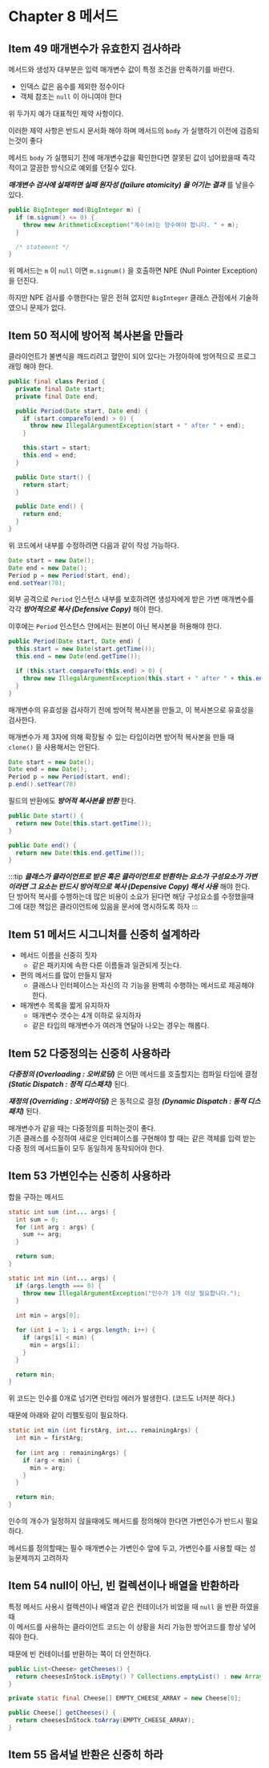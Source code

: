 # Chapter 8 메서드

## Item 49 매개변수가 유효한지 검사하라

메서드와 생성자 대부분은 입력 매개변수 값이 특정 조건을 만족하기를 바란다.

* 인덱스 값은 음수를 제외한 정수이다
* 객체 참조는 `null` 이 아니여야 한다

위 두가지 예가 대표적인 제약 사항이다.

이러한 제약 사항은 반드시 문서화 해야 하며 메서드의 `body` 가 실행하기 이전에 검증되는것이 좋다

메서드 `body` 가 실행되기 전에 매개변수값을 확인한다면 잘못된 값이 넘어왔을때 즉각적이고 깔끔한 방식으로 예외를 던질수 있다.

_**매개변수 검사에 실패하면 실패 원자성 (failure atomicity) 을 어기는 결과**_ 를 낳을수 있다.

```java
public BigInteger mod(BigInteger m) {
  if (m.signum() <= 0) {
    throw new ArithmeticException("계수(m)는 양수여야 합니다. " + m);
  }

  /* statement */
}
```

위 메서드는 `m` 이 `null` 이면 `m.signum()` 을 호출하면 NPE (Null Pointer Exception) 을 던진다.

하지만 NPE 검사를 수행한다는 말은 전혀 없지만 `BigInteger` 클래스 관점에서 기술하였으니 문제가 없다.

## Item 50 적시에 방어적 복사본을 만들라

클라이언트가 불변식을 깨드리려고 혈안이 되어 있다는 가정아하에 방어적으로 프로그래밍 해야 한다.

```java
public final class Period {
  private final Date start;
  private final Date end;

  public Period(Date start, Date end) {
    if (start.compareTo(end) > 0) {
      throw new IllegalArgumentException(start + " after " + end);
    }

    this.start = start;
    this.end = end;
  }

  public Date start() {
    return start;
  }

  public Date end() {
    return end;
  }
}
```

위 코드에서 내부를 수정하려면 다음과 같이 작성 가능하다.

```java {4}
Date start = new Date();
Date end = new Date();
Period p = new Period(start, end);
end.setYear(78);
```

외부 공격으로 `Period` 인스턴스 내부를 보호하려면 생성자에게 받은 가변 매개변수를 각각 _**방어적으로 복사 (Defensive Copy)**_ 해야 한다.

이후에는 `Period` 인스턴스 안에서는 원본이 아닌 복사본을 허용해야 한다.

```java {2,3}
public Period(Date start, Date end) {
  this.start = new Date(start.getTime());
  this.end = new Date(end.getTime());

  if (this.start.compareTo(this.end) > 0) {
    throw new IllegalArgumentException(this.start + " after " + this.end);
  }
}
```

매개변수의 유효성을 검사하기 전에 방어적 복사본을 만들고, 이 복사본으로 유효성을 검사한다.

매개변수가 제 3자에 의해 확장될 수 있는 타입이라면 방어적 복사본을 만들 때 `clone()` 을 사용해서는 안된다.

```java {4}
Date start = new Date();
Date end = new Date();
Period p = new Period(start, end);
p.end().setYear(78)
```

필드의 반환에도 _**방어적 복사본을 반환**_ 한다.

```java {2,6}
public Date start() {
  return new Date(this.start.getTime());
}

public Date end() {
  return new Date(this.end.getTime());
}
```

:::tip
_**클래스가 클라이언트로 받은 혹은 클라이언트로 반환하는 요소가 구성요소가 가변이라면 그 요소는 반드시 방어적으로 복사 (Depensive Copy) 해서 사용**_ 해야 한다.  
단 방어적 복사를 수행하는데 많은 비용이 소요가 된다면 해당 구성요소를 수정했을때 그에 대한 책임은 클라이언트에 있음을 문서에 명시하도록 하자
:::

## Item 51 메서드 시그니처를 신중히 설계하라

* 메서드 이름을 신중히 짓자
  * 같은 패키지에 속한 다른 이름들과 일관되게 짓는다.
* 편의 메서드를 많이 만들지 말자
  * 클래스나 인터페이스는 자신의 각 기능을 완벽히 수행하는 메서드로 제공해야 한다.
* 매개변수 목록을 짧게 유지하자
  * 매개변수 갯수는 4개 이하로 유지하자
  * 같은 타입의 매개변수가 여러개 연달아 나오는 경우는 해롭다.

## Item 52 다중정의는 신중히 사용하라

_**다중정의 (Overloading : 오버로딩)**_ 은 어떤 메서드를 호출할지는 컴파일 타임에 결정 _**(Static Dispatch : 정적 디스패치)**_ 된다.

_**재정의 (Overriding : 오버라이딩)**_ 은 동적으로 결정 _**(Dynamic Dispatch : 동적 디스패치)**_ 된다.

매개변수가 같을 때는 다중정의를 피하는것이 좋다.  
기존 클래스를 수정하여 새로운 인터페이스를 구현해야 할 때는 같은 객체를 입력 받는 다중 정의 메서드들이 모두 동일하게 동작되어야 한다.

## Item 53 가변인수는 신중히 사용하라

합을 구하는 메서드

```java
static int sum (int... args) {
  int sum = 0;
  for (int arg : args) {
    sum += arg;
  }

  return sum;
}
```

```java
static int min (int... args) {
  if (args.length === 0) {
    throw new IllegalArgumentException("인수가 1개 이상 필요합니다.");
  }
  
  int min = args[0];

  for (int i = 1; i < args.length; i++) {
    if (args[i] < min) {
      min = args[i];
    }
  }

  return min;
}
```

위 코드는 인수를 0개로 넘기면 런타임 에러가 발생한다. (코드도 너저분 하다.)

때문에 아래와 같이 리펠토링이 필요하다.

```java
static int min (int firstArg, int... remainingArgs) {
  int min = firstArg;
  
  for (int arg : remainingArgs) {
    if (arg < min) {
      min = arg;
    }
  }

  return min;
}
```

인수의 개수가 일정하지 않을때에도 메서드를 정의해야 한다면 가변인수가 반드시 필요하다.

메서드를 정의할때는 필수 매개변수는 가변인수 앞에 두고, 가변인수를 사용할 때는 성능문제까지 고려하자

## Item 54 null이 아닌, 빈 컬렉션이나 배열을 반환하라

특정 메서드 사용시 컬렉션이나 배열과 같은 컨테이너가 비었을 때 `null` 을 반환 하였을때  
이 메서드를 사용하는 클라이언트 코드는 이 상황을 처리 가능한 방어코드를 항상 넣어줘야 한다.

때문에 빈 컨테이너를 반환하는 쪽이 더 안전하다.

```java
public List<Cheese> getCheeses() {
  return cheesesInStock.isEmpty() ? Collections.emptyList() : new ArrayList<>(cheesesInStock);
}
```

```java
private static final Cheese[] EMPTY_CHEESE_ARRAY = new Cheese[0];

public Cheese[] getCheeses() {
  return cheesesInStock.toArray(EMPTY_CHEESE_ARRAY);
}
```

## Item 55 옵셔널 반환은 신중히 하라
